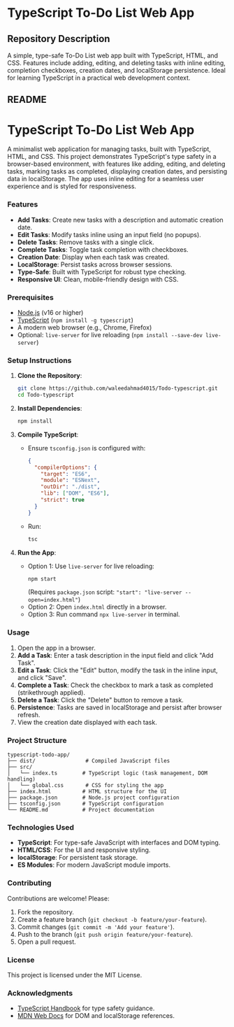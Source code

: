 # TypeScript To-Do List Web App

## Repository Description

A simple, type-safe To-Do List web app built with TypeScript, HTML, and CSS. Features include adding, editing, and deleting tasks with inline editing, completion checkboxes, creation dates, and localStorage persistence. Ideal for learning TypeScript in a practical web development context.

## README

# TypeScript To-Do List Web App

A minimalist web application for managing tasks, built with TypeScript, HTML, and CSS. This project demonstrates TypeScript's type safety in a browser-based environment, with features like adding, editing, and deleting tasks, marking tasks as completed, displaying creation dates, and persisting data in localStorage. The app uses inline editing for a seamless user experience and is styled for responsiveness.

### Features

- **Add Tasks**: Create new tasks with a description and automatic creation date.
- **Edit Tasks**: Modify tasks inline using an input field (no popups).
- **Delete Tasks**: Remove tasks with a single click.
- **Complete Tasks**: Toggle task completion with checkboxes.
- **Creation Date**: Display when each task was created.
- **LocalStorage**: Persist tasks across browser sessions.
- **Type-Safe**: Built with TypeScript for robust type checking.
- **Responsive UI**: Clean, mobile-friendly design with CSS.

### Prerequisites

- [Node.js](https://nodejs.org/) (v16 or higher)
- [TypeScript](https://www.typescriptlang.org/) (`npm install -g typescript`)
- A modern web browser (e.g., Chrome, Firefox)
- Optional: `live-server` for live reloading (`npm install --save-dev live-server`)

### Setup Instructions

1. **Clone the Repository**:

   ```bash
   git clone https://github.com/waleedahmad4015/Todo-typescript.git
   cd Todo-typescript
   ```

2. **Install Dependencies**:

   ```bash
   npm install
   ```

3. **Compile TypeScript**:

   - Ensure `tsconfig.json` is configured with:
     ```json
     {
       "compilerOptions": {
         "target": "ES6",
         "module": "ESNext",
         "outDir": "./dist",
         "lib": ["DOM", "ES6"],
         "strict": true
       }
     }
     ```
   - Run:
     ```bash
     tsc
     ```

4. **Run the App**:
   - Option 1: Use `live-server` for live reloading:
     ```bash
     npm start
     ```
     (Requires `package.json` script: `"start": "live-server --open=index.html"`)
   - Option 2: Open `index.html` directly in a browser.
   - Option 3: Run command `npx live-server` in terminal.

### Usage

1. Open the app in a browser.
2. **Add a Task**: Enter a task description in the input field and click "Add Task".
3. **Edit a Task**: Click the "Edit" button, modify the task in the inline input, and click "Save".
4. **Complete a Task**: Check the checkbox to mark a task as completed (strikethrough applied).
5. **Delete a Task**: Click the "Delete" button to remove a task.
6. **Persistence**: Tasks are saved in localStorage and persist after browser refresh.
7. View the creation date displayed with each task.

### Project Structure

```
typescript-todo-app/
├── dist/                # Compiled JavaScript files
├── src/
│   └── index.ts        # TypeScript logic (task management, DOM handling)
│   └── global.css       # CSS for styling the app
├── index.html          # HTML structure for the UI
├── package.json        # Node.js project configuration
├── tsconfig.json       # TypeScript configuration
└── README.md           # Project documentation
```

### Technologies Used

- **TypeScript**: For type-safe JavaScript with interfaces and DOM typing.
- **HTML/CSS**: For the UI and responsive styling.
- **localStorage**: For persistent task storage.
- **ES Modules**: For modern JavaScript module imports.

### Contributing

Contributions are welcome! Please:

1. Fork the repository.
2. Create a feature branch (`git checkout -b feature/your-feature`).
3. Commit changes (`git commit -m 'Add your feature'`).
4. Push to the branch (`git push origin feature/your-feature`).
5. Open a pull request.

### License

This project is licensed under the MIT License.

### Acknowledgments

- [TypeScript Handbook](https://www.typescriptlang.org/docs/handbook/intro.html) for type safety guidance.
- [MDN Web Docs](https://developer.mozilla.org/) for DOM and localStorage references.
